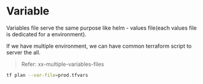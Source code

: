 # Variable

Variables file serve the same purpose like helm - values file(each values file is dedicated for a environment).

If we have multiple environment, we can have common terraform script to server the all.

> Refer: xx-multiple-variables-files

```sh
tf plan --var-file=prod.tfvars
```
